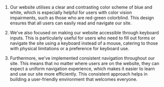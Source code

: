 1. Our website utilises a clear and contrasting color scheme of blue and white, which is especially helpful for users with color vision impairments, such as those who are red-green colorblind. This design ensures that all users can easily read and navigate our site.

2. We've also focused on making our website accessible through keyboard inputs. This is particularly useful for users who need to fill out forms or navigate the site using a keyboard instead of a mouse, catering to those with physical limitations or a preference for keyboard use.

3. Furthermore, we've implemented consistent navigation throughout our site. This means that no matter where users are on the website, they can expect a uniform navigation experience, which makes it easier to learn and use our site more efficiently. This consistent approach helps in building a user-friendly environment that welcomes everyone.
